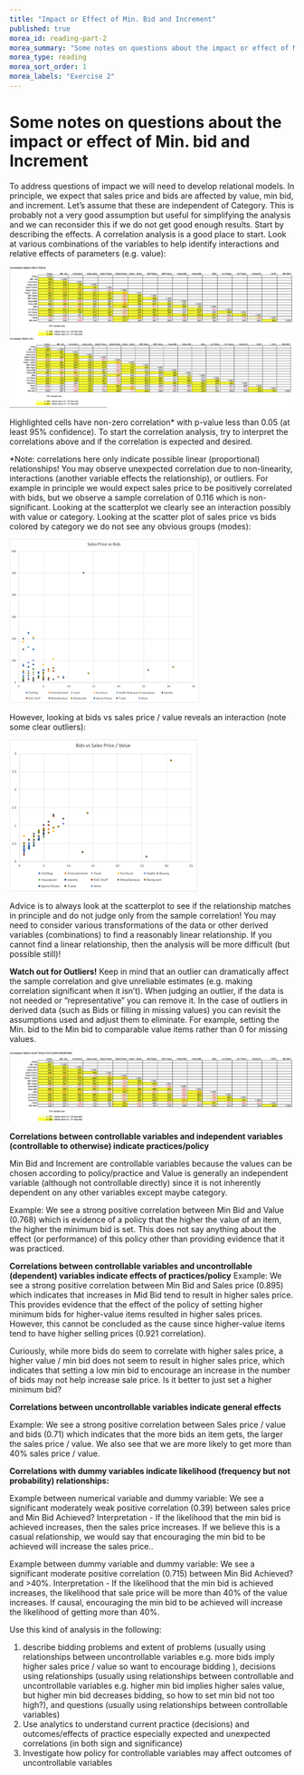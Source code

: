 ```yaml
---
title: "Impact or Effect of Min. Bid and Increment"
published: true
morea_id: reading-part-2
morea_summary: "Some notes on questions about the impact or effect of Min. bid and Increment"
morea_type: reading
morea_sort_order: 1 
morea_labels: "Exercise 2"
---
```


# Some notes on questions about the impact or effect of Min. bid and Increment
To address questions of impact we will need to develop relational models. In principle, we expect that sales price and bids are affected by value, min bid, and increment. Let’s assume that these are independent of Category. This is probably not a very good assumption but useful for simplifying the analysis and we can reconsider this if we do not get good enough results. Start by describing the effects. A correlation analysis is a good place to start.  Look at various combinations of the variables to help identify interactions and relative effects of parameters (e.g. value):

![Picture 1](imgs/pic1.png)  
![Picture 2](imgs/pic2.png)  

Highlighted cells have non-zero correlation* with p-value less than 0.05 (at least 95% confidence). To start the correlation analysis, try to interpret the correlations above and if the correlation is expected and desired.  

*Note: correlations here only indicate possible linear (proportional) relationships! You may observe unexpected correlation due to non-linearity, interactions (another variable effects the relationship), or outliers. For example in principle we would expect sales price to be positively correlated with bids, but we observe a sample correlation of 0.116 which is non-significant. Looking at the scatterplot we clearly see an interaction possibly with value or category. Looking at the scatter plot of sales price vs bids colored by category we do not see any obvious groups (modes):
 
![Picture 3](imgs/pic3.png)

However, looking at bids vs sales price / value reveals an interaction (note some clear outliers):

![Picture 4](imgs/pic4.png)

Advice is to always look at the scatterplot to see if the relationship matches in principle and do not judge only from the sample correlation! You may need to consider various transformations of the data or other derived variables (combinations) to find a reasonably linear relationship. If you cannot find a linear relationship, then the analysis will be more difficult (but possible still)!  

**Watch out for Outliers!** Keep in mind that an outlier can dramatically affect the sample correlation and give unreliable estimates (e.g. making correlation significant when it isn’t). When judging an outlier, if the data is not needed or “representative”  you can remove it. In the case of outliers in derived data (such as Bids or filling in missing values) you can revisit the assumptions used and adjust them to eliminate. For example, setting the Min. bid to the Min bid to comparable value items rather than 0 for missing values.

![Picture 5](imgs/pic5.png)

**Correlations between controllable variables and independent variables (controllable to otherwise) indicate practices/policy**  

Min Bid and Increment are controllable variables because the values can be chosen according to policy/practice and Value is generally an independent variable (although not controllable directly) since it is not inherently dependent on any other variables except maybe category.  

Example: We see a strong positive correlation between Min Bid and Value (0.768) which is evidence of a policy that the higher the value of an item, the higher the minimum bid is set. This does not say anything about the effect (or performance) of this policy other than providing evidence that it was practiced.

**Correlations between controllable variables and uncontrollable (dependent) variables indicate effects of practices/policy**
Example: We see a strong positive correlation between Min Bid and Sales price (0.895) which indicates that increases in Mid Bid tend to result in higher sales price. This provides evidence that the effect of the policy of setting higher minimum bids for higher-value items resulted in higher sales prices. However, this cannot be concluded as the cause since higher-value items tend to have higher selling prices (0.921 correlation). 

Curiously, while more bids do seem to correlate with higher sales price, a higher value / min bid does not seem to result in higher sales price, which indicates that setting a low min bid to encourage an increase in the number of bids may not help increase sale price. Is it better to just set a higher minimum bid?

**Correlations between uncontrollable variables indicate general effects**

Example: We see a strong positive correlation between Sales price / value and bids (0.71) which indicates that the more bids an item gets, the larger the sales price / value. We also see that we are more likely to get more than 40% sales price / value.

**Correlations with dummy variables indicate likelihood (frequency but not probability) relationships:**

Example between numerical variable and dummy variable: We see a significant moderately weak positive correlation (0.39) between sales price and Min Bid Achieved?  Interpretation -  If the likelihood that the min bid is achieved increases, then the sales price increases. If we believe this is a casual relationship, we would say that encouraging the min bid to be achieved will increase the sales price..

Example between dummy variable and dummy variable: We see a significant moderate positive correlation (0.715) between Min Bid Achieved? and >40%. Interpretation -  If the likelihood that the min bid is achieved increases, the likelihood that sale price will be more than 40% of the value increases. If causal,  encouraging the min bid to be achieved will increase the likelihood of getting more than 40%.

Use this kind of analysis in the following:  
1. describe bidding problems and extent of problems (usually using relationships between uncontrollable variables e.g. more bids imply higher sales price / value so want to encourage bidding ), decisions using relationships (usually using relationships between controllable and uncontrollable variables e.g. higher min bid implies higher sales value, but higher min bid decreases bidding, so how to set min bid not too high?), and questions (usually using relationships between controllable variables)
2. Use analytics to understand current practice (decisions) and outcomes/effects of practice especially expected and unexpected correlations (in both sign and significance)
3. Investigate how policy for controllable variables may affect outcomes of uncontrollable variables
